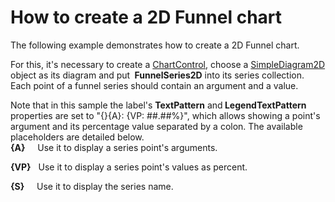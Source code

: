 # How to create a 2D Funnel chart


<p>The following example demonstrates how to create a 2D Funnel chart.</p>
<p>For this, it's necessary to create a <a href="https://documentation.devexpress.com/#Silverlight/clsDevExpressXpfChartsChartControltopic">ChartControl</a>, choose a <a href="https://documentation.devexpress.com/#Silverlight/clsDevExpressXpfChartsSimpleDiagram2Dtopic">SimpleDiagram2D</a> object as its diagram and put <strong> FunnelSeries2D</strong> into its series collection. Each point of a funnel series should contain an argument and a value.</p>
<p>Note that in this sample the label's <strong>TextPattern</strong> and<strong> LegendTextPattern</strong> properties are set to "{}{A}: {VP: ##.##%}", which allows showing a point's argument and its percentage value separated by a colon. The available placeholders are detailed below.<br /><strong>{A}</strong>     Use it to display a series point's arguments.</p>
<p><strong>{VP}</strong>   Use it to display a series point's values as percent.</p>
<p><strong>{S}</strong>     Use it to display the series name.</p>

<br/>


